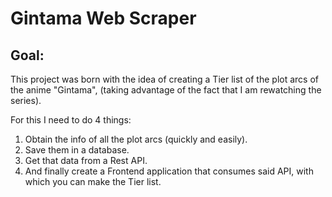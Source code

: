 # Gintama Web Scraper

## Goal:

This project was born with the idea of ​​creating a Tier list of the plot arcs of the anime "Gintama", (taking advantage of the fact that I am rewatching the series).

For this I need to do 4 things:
1) Obtain the info of all the plot arcs (quickly and easily).
2) Save them in a database.
3) Get that data from a Rest API.
4) And finally create a Frontend application that consumes said API, with which you can make the Tier list.